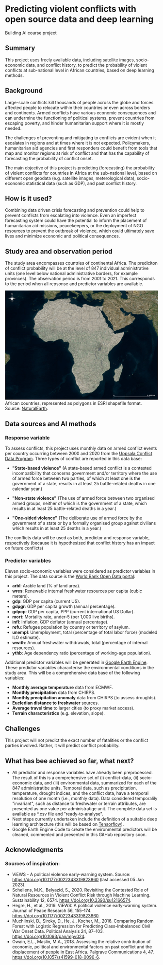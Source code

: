 # Predicting violent conflicts with open source data and deep learning

Building AI course project


## Summary

This project uses freely available data, including satellite images, socio-economic data, and conflict history, to predict the probability of violent conflicts at sub-national level in African countries, based on deep learning methods.


## Background

Large-scale conflicts kill thousands of people across the globe and forces affected people to relocate within their countries or even across borders and continents. Armed conflicts have various economic consequences and can undermine the functioning of political systems, prevent countries from escaping poverty, and hinder humanitarian support where it is mostly needed.

The challenges of preventing and mitigating to conflicts are evident when it escalates in regions and at times where it is not expected. Policymakers, humanitarian aid agencies and first responders could benefit from tools that map and monitor regions at risk of conflict and that has the capability of forecasting the probability of conflict onset.

The main objective of this project is predicting (forecasting) the probability of violent conflicts for countries in Africa at the sub-national level, based on different open geodata (e.g. satellite images, meterological data), socio-economic statistical data (such as GDP), and past conflict history.


## How is it used?

Combining data driven crisis forecasting and prevention could help to prevent conflicts from escalating into violence. Even an imperfect forecasting system could have the potential to inform the placement of humanitarian aid missions, peacekeepers, or the deployment of NGO resources to prevent the outbreak of violence, which could ultimately save lives and minimize economic and political consequences.


## Study area and observation period

The study area encompasses countries of continental Africa. The prediciton of conflict probability will be at the level of 847 individual administrative units (one level below national administrative borders, for example provinces). The observation period is from 2001 to 2021. This corresponds to the period when all repsonse and predictor variables are available.

![Study area](/StudyAreaAfrica_ConflictPredictionGeodata.png)
African countries, represented as polygons in ESRI shapefile format. Source: [NaturalEarth](https://www.naturalearthdata.com/). 


## Data sources and AI methods

### Response variable
To assess conflicts, this project uses monthly data on armed conflict events per country occurring between 2000 and 2020 from the [Uppsala Conflict Data Program](https://ucdp.uu.se/). Three types of conflict are reported in this data base:

- **"State-based violence"** (A state-based armed conflict is a contested incompatibility that concerns government and/or territory where the use of armed force between two parties, of which at least one is the government of a state, results in at least 25 battle-related deaths in one calendar year.)

- **"Non-state violence"** (The use of armed force between two organised armed groups, neither of which is the government of a state, which results in at least 25 battle-related deaths in a year.)

- **"One-sided violence"** (The deliberate use of armed force by the government of a state or by a formally organised group against civilians which results in at least 25 deaths in a year.)

The conflicts data will be used as both, predictor and response variable, respectively (because it is hypothesized that conflict history has an impact on future conflicts)


### Predictor variables
Eleven socio-economic variables were considered as predictor variables in this project. The data source is the [World Bank Open Data portal](https://data.worldbank.org):

- **arbl**:	Arable land (% of land area).
- **wres**:	Renewable internal freshwater resources per capita (cubic meters).
- **gdp**: GDP per capita (current US).
- **gdpgr**: GDP per capita growth (annual percentage).
- **gdpcp**: GDP per capita, PPP (current international US Dollar).
- **mort**: Mortality rate, under-5 (per 1,000 live births).
- **infl**: Inflation, GDP deflator (annual percentage).
- **refu**: Refugee population by country or territory of asylum.
- **unempl**: Unemployment, total (percentage of total labor force) (modeled ILO estimate).
- **wwith**: Annual freshwater withdrawals, total (percentage of internal resources).
- **ythb**: Age dependency ratio (percentage of working-age population).

Additional predictor variables will be generated in [Google Earth Engine](https://earthengine.google.com). These predictor variables characterise the environmental conditions in the study area. This will be a comprehensive data base of the following variables:
- **Monthly average temperature** data from ECMWF.
- **Monthly precipitation** data from CHIRPS.
- **Monthly precipitation anomaly** data from CHIRPS (to assess droughts).
- **Eucledian distance to freshwater** sources.
- **Average travel time** to larger cities (to proxy market access).
- **Terrain characteristics** (e.g. elevation, slope).


## Challenges

This project will not predict the exact number of fatalities or the conflict parties involved. Rather, it will predict conflict probability.


## What has bee achieved so far, what next?

- All predictor and response variables have already been preprocessed. The result of this is a comprehensive set of (i) conflict-data, (ii) socio-economic data, and (iii) environmental data, summarized for each of the 847 administratibe units. Temporal data, such as precipitation, temperature, drought indices, and the conflict data, have a temporal resolution of one month (i.e., monthly data). Data considered temporalily "invariant", such as distance to freshwater or terrain attributes, are presented as one value per administratige unit. The complete data set is available as *.csv file and "ready-to-analyse".
- Next steps currently undertaken include the definition of a suitable deep learning architecture (this will be based on [Tensorflow](https://www.tensorflow.org)).
- Google Earth Engine Code to create the environmental predictors will be cleaned, commented and presented in this GitHub repository soon.


## Acknowledgments

### Sources of inspiration:
- ViEWS - A political violence early-warning system. Source: https://doi.org/10.1177/0022343319823860 (last accessed 05 Jan 2023).
- Schellens, M.K., Belyazid, S., 2020. Revisiting the Contested Role of Natural Resources in Violent Conflict Risk through Machine Learning. Sustainability 12, 6574. https://doi.org/10.3390/su12166574.
- Hegre, H., et al., 2019. ViEWS: A political violence early-warning system. Journal of Peace Research 56, 155–174. https://doi.org/10.1177/0022343319823860.
- Muchlinski, D., Siroky, D., He, J., Kocher, M., 2016. Comparing Random Forest with Logistic Regression for Predicting Class-Imbalanced Civil War Onset Data. Political Analysis 24, 87–103. https://doi.org/10.1093/pan/mpv024.
- Owain, E.L., Maslin, M.A., 2018. Assessing the relative contribution of economic, political and environmental factors on past conflict and the displacement of people in East Africa. Palgrave Communications 4, 47. https://doi.org/10.1057/s41599-018-0096-6.
